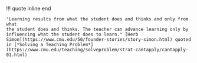 !!! quote inline end

    "Learning results from what the student does and thinks and only from what
    the student does and thinks. The teacher can advance learning only by
    influencing what the student does to learn." [Herb
    Simon](https://www.cmu.edu/50/founder-stories/story-simon.html) quoted in [*Solving a Teaching Problem*](https://www.cmu.edu/teaching/solveproblem/strat-cantapply/cantapply-01.html)
